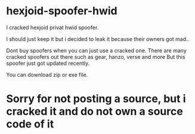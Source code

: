 # hexjoid-spoofer-hwid
I cracked hexjoid privat hwid spoofer.

I should just keep it but i decided to leak it because their owners got mad..

Dont buy spoofers when you can just use a cracked one.
There are many cracked spoofers out there such as gear, hanzo, verse and more
But this spoofer just got updated recently.

You can download zip or exe file.

# Sorry for not posting a source, but i cracked it and do not own a source code of it
